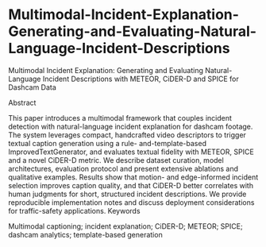 # Multimodal-Incident-Explanation-Generating-and-Evaluating-Natural-Language-Incident-Descriptions
Multimodal Incident Explanation: Generating and Evaluating Natural-Language Incident Descriptions with METEOR, CiDER-D and SPICE for Dashcam Data

</h1>Abstract</h1>

<p>This paper introduces a multimodal framework that couples incident detection with natural-language incident explanation for dashcam footage. The system leverages compact, handcrafted video descriptors to trigger textual caption generation using a rule- and-template-based ImprovedTextGenerator, and evaluates textual fidelity with METEOR, SPICE and a novel CiDER-D metric. We describe dataset curation, model architectures, evaluation protocol and present extensive ablations and qualitative examples. Results show that motion- and edge-informed incident selection improves caption quality, and that CiDER-D better correlates with human judgments for short, structured incident descriptions. We provide reproducible implementation notes and discuss deployment considerations for traffic-safety applications.
Keywords

Multimodal captioning; incident explanation; CiDER-D; METEOR; SPICE; dashcam analytics; template-based generation </p>

